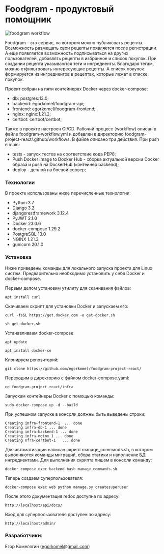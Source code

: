 # Foodgram - продуктовый помощник
![foodgram workflow](https://github.com/egorkomel/foodgram-project-react/actions/workflows/foodgram-workflow.yml/badge.svg)

Foodgram - это сервис, на котором можно публиковать рецепты. Возможность размещать свои рецепты появляется после регистрации. А еще появляется возможность подписываться на других пользователей, добавлять рецепты в избранное и список покупок. При создании рецепта указываются теги и ингредиенты. Благодаря тегам, можно отфильтровать интересующие рецепты. А список покупок формируется из ингредиентов в рецептах, которые лежат в списке покупок.

Проект собран на пяти контейнерах Docker через docker-compose:
 - db: postgres:13.0;
 - backend: egorkomel/foodgram-api;
 - frontend: egorkomel/foodgram-frontend;
 - nginx: nginx:1.21.3;
 - certbot: certbot/certbot;

Также в проекте настроен CI/CD. Рабочий процесс (workflow) описан в файле foodgram-workflow.yml и добавлен в директорию foodgram-project-react/.github/workflows. В файле описано три действия. При push в main:
- tests - запуск тестов на соответствие кода PEP8;
- Push Docker image to Docker Hub - сборка актуальной версии Docker образа и push на DockerHub (контейнер backend);
- deploy - деплой на боевой сервер;


### Технологии
В проекте использованы ниже перечисленные технологии:
- Python 3.7
- Django 3.2
- djangorestframework 3.12.4
- PyJWT 2.1.0
- Docker 23.0.6
- docker-compose 1.29.2
- PostgreSQL 13.0
- NGINX 1.21.3
- gunicorn 20.1.0

### Установка
Ниже приведены команды для локального запуска проекта для Linux сиcтем.
Предварительно необходимо установить у себя Docker и docker-compose.

Первым делом установим утилиту для скачивания файлов:
```
apt install curl
```
Скачиваем скрипт для установки Docker и запускаем его:
```
curl -fsSL https://get.docker.com -o get-docker.sh
```
```
sh get-docker.sh   
```
Устанавливаем docker-compose:
```
apt update
```
```
apt install docker-ce
```

Клонируем репозиторий:
```
git clone https://github.com/egorkomel/foodgram-project-react/
```

Переходим в директорию с файлом docker-compose.yaml:
```
cd foodgram-project-react/infra
```

Запускам контейнеры Docker с помощью команды:
```
sudo docker-compose up -d --build
```

При успешном запуске в консоли должны быть выведены строки:
```
Creating infra-frontend-1  ... done
Creating infra-db-1 ... done
Creating infra-backend-1 ... done
Creating infra-nginx_1 ... done
Creating nfra-certbot-1   ... done
```

Для автоматизации написан скрипт manage_commands.sh, в котором выполняются команды миграций, сбора статики и наполнение БД ингредиентами. Для выполнения скрипта пишем в консоли команду:
```
docker compose exec backend bash manage_commands.sh
```
Теперь создаем суперпользователя:
```
docker-compose exec web python manage.py createsuperuser
```
После этого документация redoc доступна по адресу:
```
http://localhost/api/docs/
```
Вход для суперпользователя доступен по адресу:
```
http://localhost/admin/
```

### Разработчики:
Егор Комелягин (egorkomel@gmail.com)
